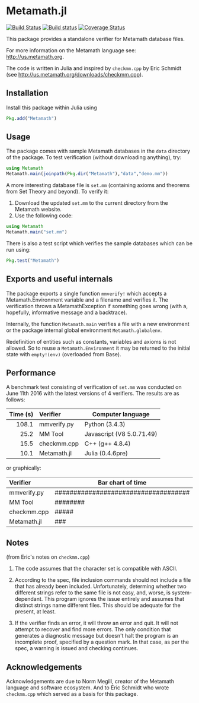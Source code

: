 # Metamath.jl

[![Build Status](https://travis-ci.org/getzdan/Metamath.jl.svg?branch=master)](https://travis-ci.org/getzdan/Metamath.jl)
[![Build status](https://ci.appveyor.com/api/projects/status/86f1o182nfeb1yyg?svg=true)](https://ci.appveyor.com/project/getzdan/metamath-jl)
[![Coverage Status](https://coveralls.io/repos/github/getzdan/Metamath.jl/badge.svg?branch=master)](https://coveralls.io/github/getzdan/Metamath.jl?branch=master)

This package provides a standalone verifier for Metamath database files.

For more information on the Metamath language see: http://us.metamath.org.

The code is written in Julia and inspired by `checkmm.cpp` by Eric Schmidt (see
http://us.metamath.org/downloads/checkmm.cpp).

## Installation

Install this package within Julia using
```julia
Pkg.add("Metamath")
```

## Usage

The package comes with sample Metamath databases in the `data` directory of the
package. To test verification (without downloading anything), try:

```julia
using Metamath
Metamath.main(joinpath(Pkg.dir("Metamath"),"data","demo.mm"))
```

A more interesting database file is `set.mm` (containing axioms and theorems
from Set Theory and beyond). To verify it:

1. Download the updated `set.mm` to the current directory from the Metamath website.
2. Use the following code:

```julia 
using Metamath
Metamath.main("set.mm")
```

There is also a test script which verifies the sample databases which can be run using:

```julia
Pkg.test("Metamath")
```

## Exports and useful internals

The package exports a single function `mmverify!` which accepts a Metamath.Environment
variable and a filename and verifies it. The verification throws a MetamathException
if something goes wrong (with a, hopefully, informative message and a backtrace).

Internally, the function `Metamath.main` verifies a file with a new environment or the package
internal global environment `Metamath.globalenv`.

Redefinition of entities such as constants, variables and axioms is not allowed. So to reuse
a `Metamath.Environment` it may be returned to the initial state with `empty!(env)` (overloaded
from Base).

## Performance

A benchmark test consisting of verification of `set.mm` was conducted on June 11th 2016 with
the latest versions of 4 verifiers. The results are as follows:

| Time (s)  | Verifier    | Computer language         |
| --------: | :---------- | ------------------------- |
| 108.1     | mmverify.py | Python (3.4.3)            |
|  25.2     | MM Tool     | Javascript (V8 5.0.71.49) |
|  15.5     | checkmm.cpp | C++ (g++ 4.8.4)           |
|  10.1     | Metamath.jl | Julia (0.4.6pre)          |

or graphically:

| Verifier    | Bar chart of time                    |
| :---------- | ------------------------------------ |
| mmverify.py | #################################### |
| MM Tool     | ########                             |
| checkmm.cpp | #####                                |
| Metamath.jl | ###                                  |

## Notes

(from Eric's notes on `checkmm.cpp`)

1. The code assumes that the character set is compatible with ASCII.
2. According to the spec, file inclusion commands should not include a file
that has already been included. Unfortunately, determing whether two
different strings refer to the same file is not easy, and, worse, is
system-dependant. This program ignores the issue entirely and assumes
that distinct strings name different files. This should be adequate for
the present, at least.

3. If the verifier finds an error, it will throw an error and quit. It will not
attempt to recover and find more errors. The only condition that generates
a diagnostic message but doesn't halt the program is an incomplete proof,
specified by a question mark. In that case, as per the spec, a warning is
issued and checking continues.

## Acknowledgements

Acknowledgements are due to Norm Megill, creator of the Metamath language and software
ecosystem.
And to Eric Schmidt who wrote `checkmm.cpp` which served as a basis for this package.

